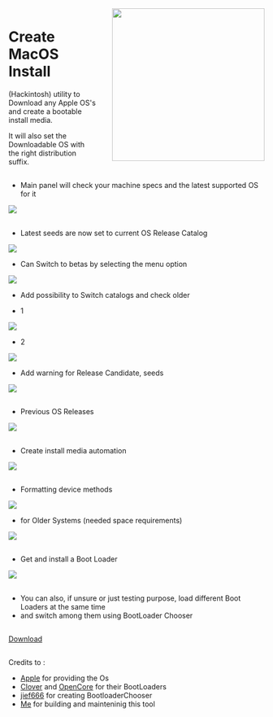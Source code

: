 <img style="float: right; margin-left: 30px; margin-bottom: 20px;" width="300" height="300" src="images/logo.png" align="right">

# Create MacOS Install
(Hackintosh) utility to Download any Apple OS's and create a bootable install media.

It will also set the Downloadable OS with the right distribution suffix.

## 

- Main panel will check your machine specs and the latest supported OS for it

<img src="https://github.com/LAbyOne/Create-MacOS-Install/blob/main/images/1.png">

##
- Latest seeds are now set to current OS Release Catalog

<img src="https://github.com/LAbyOne/Create-MacOS-Install/blob/main/images/2.png">

- Can Switch to betas by selecting the menu option

<img src="https://github.com/LAbyOne/Create-MacOS-Install/blob/main/images/2a.png">

- Add possibility to Switch catalogs and check older

- 1

<img src="https://github.com/LAbyOne/Create-MacOS-Install/blob/main/images/2b.png">

- 2

<img src="https://github.com/LAbyOne/Create-MacOS-Install/blob/main/images/2c.png">

- Add warning for Release Candidate, seeds

<img src="https://github.com/LAbyOne/Create-MacOS-Install/blob/main/images/2d.png">

##

- Previous OS Releases 

<img src="https://github.com/LAbyOne/Create-MacOS-Install/blob/main/images/3.png">

##

- Create install media automation

<img src="https://github.com/LAbyOne/Create-MacOS-Install/blob/main/images/4.png">

##

- Formatting device methods

<img src="https://github.com/LAbyOne/Create-MacOS-Install/blob/main/images/4b.png">

- for Older Systems (needed space requirements)

<img src="https://github.com/LAbyOne/Create-MacOS-Install/blob/main/images/4c.png">

##

- Get and install a Boot Loader

<img src="https://github.com/LAbyOne/Create-MacOS-Install/blob/main/images/bootloaders.png">

##
- You can also, if unsure or just testing purpose, load different Boot Loaders at the same time
- and switch among them using BootLoader Chooser
##

[Download](https://github.com/LAbyOne/Create-MacOS-Install/releases)
##
Credits to :
- [Apple](https://www.apple.com) for providing the Os
- [Clover](https://github.com/CloverHackyColor/CloverBootloader) and [OpenCore](https://github.com/acidanthera/OpenCorePkg) for their BootLoaders
- [jief666](https://github.com/jief666/BootloaderChooser) for creating BootloaderChooser 
- [Me](https://github.com/LAbyOne) for building and mainteninig this tool
##
